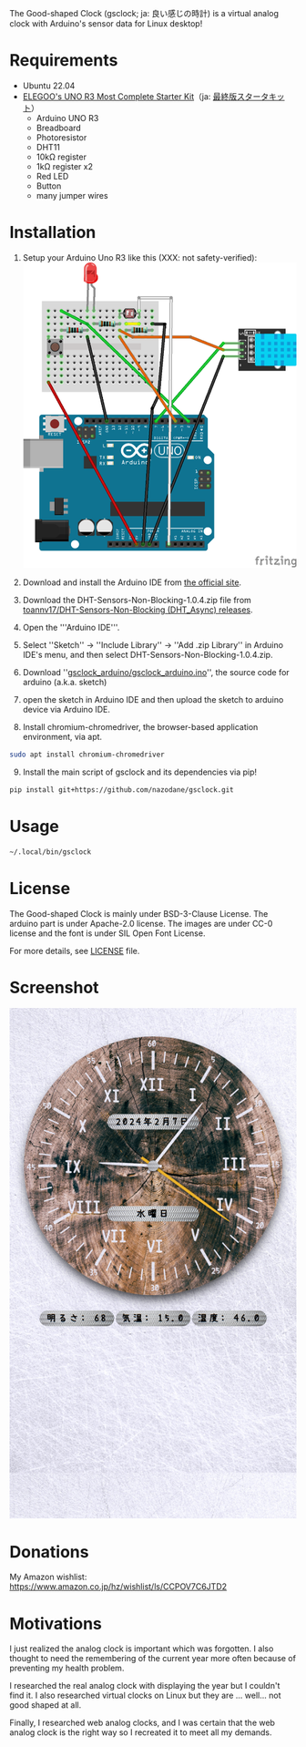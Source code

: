 The Good-shaped Clock (gsclock; ja: 良い感じの時計) is a virtual analog clock with Arduino's sensor data for Linux desktop!

Requirements
============
* Ubuntu 22.04
* [ELEGOO's UNO R3 Most Complete Starter Kit](https://www.elegoo.com/en-jp/products/elegoo-uno-most-complete-starter-kit)（ja: [最終版スタータキット](https://www.amazon.co.jp/dp/B06Y56JV64)）
  * Arduino UNO R3
  * Breadboard
  * Photoresistor
  * DHT11
  * 10kΩ register
  * 1kΩ register x2
  * Red LED
  * Button
  * many jumper wires

Installation
============
1. Setup your Arduino Uno R3 like this (XXX: not safety-verified):
![Arduino Setup Image](gsclock_arduino_uno_sketch.png)

2. Download and install the Arduino IDE from [the official site](https://www.arduino.cc/en/software).

3. Download the DHT-Sensors-Non-Blocking-1.0.4.zip file from [toannv17/DHT-Sensors-Non-Blocking (DHT_Async) releases](https://github.com/toannv17/DHT-Sensors-Non-Blocking/releases).

4. Open the '''Arduino IDE'''.

5. Select ''Sketch'' -> ''Include Library'' -> ''Add .zip Library'' in Arduino IDE's menu, and then select DHT-Sensors-Non-Blocking-1.0.4.zip.

6. Download ''[gsclock_arduino/gsclock_arduino.ino](https://raw.githubusercontent.com/nazodane/gsclock/main/gsclock_arduino/gsclock_arduino.ino)'', the source code for arduino (a.k.a. sketch)

7. open the sketch in Arduino IDE and then upload the sketch to arduino device via Arduino IDE.

8.  Install chromium-chromedriver, the browser-based application environment, via apt.
```bash
sudo apt install chromium-chromedriver
```

9. Install the main script of gsclock and its dependencies via pip!
```bash
pip install git+https://github.com/nazodane/gsclock.git
```

Usage
=====
```bash
~/.local/bin/gsclock
```

License
=======
The Good-shaped Clock is mainly under BSD-3-Clause License. The arduino part is under Apache-2.0 license. The images are under CC-0 license and the font is under SIL Open Font License.

For more details, see [LICENSE](LICENSE) file.

Screenshot
==========
![Good-shaped Clock Screenshot Image](gslock.png)

Donations
=========
My Amazon wishlist: https://www.amazon.co.jp/hz/wishlist/ls/CCPOV7C6JTD2

Motivations
===========
I just realized the analog clock is important which was forgotten. I also thought to need the remembering of the current year more often because of preventing my health problem.

I researched the real analog clock with displaying the year but I couldn't find it. I also researched virtual clocks on Linux but they are ... well... not good shaped at all.

Finally, I researched web analog clocks, and I was certain that the web analog clock is the right way so I recreated it to meet all my demands.
